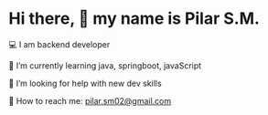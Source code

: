# Hi there, 👋 my name is Pilar S.M.

💻 I am backend developer

🌱 I’m currently learning java, springboot, javaScript

🤔 I’m looking for help with new dev skills

📩 How to reach me: pilar.sm02@gmail.com
